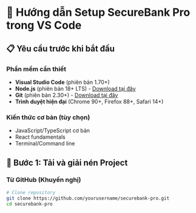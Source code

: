 # 🔧 Hướng dẫn Setup SecureBank Pro trong VS Code

## 📋 Yêu cầu trước khi bắt đầu

### Phần mềm cần thiết
- **Visual Studio Code** (phiên bản 1.70+)
- **Node.js** (phiên bản 18+ LTS) - [Download tại đây](https://nodejs.org)
- **Git** (phiên bản 2.30+) - [Download tại đây](https://git-scm.com)
- **Trình duyệt hiện đại** (Chrome 90+, Firefox 88+, Safari 14+)

### Kiến thức cơ bản (tùy chọn)
- JavaScript/TypeScript cơ bản
- React fundamentals
- Terminal/Command line

## 🚀 Bước 1: Tải và giải nén Project

### Từ GitHub (Khuyến nghị)
```bash
# Clone repository
git clone https://github.com/yourusername/securebank-pro.git
cd securebank-pro
